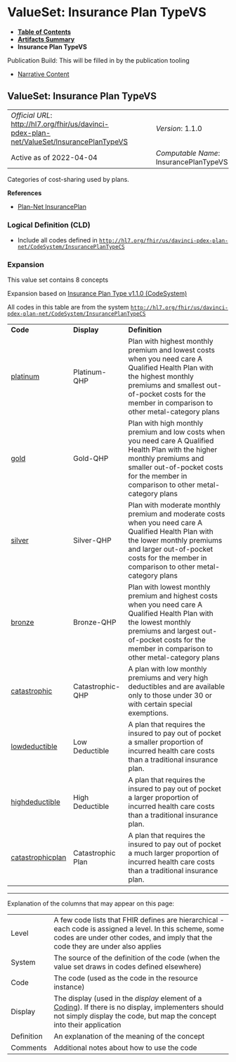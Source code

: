 # ValueSet: Insurance Plan TypeVS

* [**Table of Contents**](toc.html)
* [**Artifacts Summary**](artifacts.html)
* **Insurance Plan TypeVS**

Publication Build: This will be filled in by the publication tooling

* [Narrative Content](#)

## ValueSet: Insurance Plan TypeVS

|  |  |  |  |  |
| --- | --- | --- | --- | --- |
| *Official URL*: http://hl7.org/fhir/us/davinci-pdex-plan-net/ValueSet/InsurancePlanTypeVS | | | | *Version*: 1.1.0 |
| Active as of 2022-04-04 | | | | *Computable Name*: InsurancePlanTypeVS |

Categories of cost-sharing used by plans.

**References**

* [Plan-Net InsurancePlan](StructureDefinition-plannet-InsurancePlan.html)

### Logical Definition (CLD)

* Include all codes defined in [`http://hl7.org/fhir/us/davinci-pdex-plan-net/CodeSystem/InsurancePlanTypeCS`](CodeSystem-InsurancePlanTypeCS.html)

### Expansion

This value set contains 8 concepts

Expansion based on [Insurance Plan Type v1.1.0 (CodeSystem)](CodeSystem-InsurancePlanTypeCS.html)

All codes in this table are from the system [`http://hl7.org/fhir/us/davinci-pdex-plan-net/CodeSystem/InsurancePlanTypeCS`](CodeSystem-InsurancePlanTypeCS.html)

|  |  |  |
| --- | --- | --- |
| **Code** | **Display** | **Definition** |
| [platinum](CodeSystem-InsurancePlanTypeCS.html#InsurancePlanTypeCS-platinum) | Platinum-QHP | Plan with highest monthly premium and lowest costs when you need care A Qualified Health Plan with the highest monthly premiums and smallest out-of-pocket costs for the member in comparison to other metal-category plans |
| [gold](CodeSystem-InsurancePlanTypeCS.html#InsurancePlanTypeCS-gold) | Gold-QHP | Plan with high monthly premium and low costs when you need care A Qualified Health Plan with the higher monthly premiums and smaller out-of-pocket costs for the member in comparison to other metal-category plans |
| [silver](CodeSystem-InsurancePlanTypeCS.html#InsurancePlanTypeCS-silver) | Silver-QHP | Plan with moderate monthly premium and moderate costs when you need care A Qualified Health Plan with the lower monthly premiums and larger out-of-pocket costs for the member in comparison to other metal-category plans |
| [bronze](CodeSystem-InsurancePlanTypeCS.html#InsurancePlanTypeCS-bronze) | Bronze-QHP | Plan with lowest monthly premium and highest costs when you need care A Qualified Health Plan with the lowest monthly premiums and largest out-of-pocket costs for the member in comparison to other metal-category plans |
| [catastrophic](CodeSystem-InsurancePlanTypeCS.html#InsurancePlanTypeCS-catastrophic) | Catastrophic-QHP | A plan with low monthly premiums and very high deductibles and are available only to those under 30 or with certain special exemptions. |
| [lowdeductible](CodeSystem-InsurancePlanTypeCS.html#InsurancePlanTypeCS-lowdeductible) | Low Deductible | A plan that requires the insured to pay out of pocket a smaller proportion of incurred health care costs than a traditional insurance plan. |
| [highdeductible](CodeSystem-InsurancePlanTypeCS.html#InsurancePlanTypeCS-highdeductible) | High Deductible | A plan that requires the insured to pay out of pocket a larger proportion of incurred health care costs than a traditional insurance plan. |
| [catastrophicplan](CodeSystem-InsurancePlanTypeCS.html#InsurancePlanTypeCS-catastrophicplan) | Catastrophic Plan | A plan that requires the insured to pay out of pocket a much larger proportion of incurred health care costs than a traditional insurance plan. |

---

Explanation of the columns that may appear on this page:

|  |  |
| --- | --- |
| Level | A few code lists that FHIR defines are hierarchical - each code is assigned a level. In this scheme, some codes are under other codes, and imply that the code they are under also applies |
| System | The source of the definition of the code (when the value set draws in codes defined elsewhere) |
| Code | The code (used as the code in the resource instance) |
| Display | The display (used in the *display* element of a [Coding](http://hl7.org/fhir/R4/datatypes.html#Coding)). If there is no display, implementers should not simply display the code, but map the concept into their application |
| Definition | An explanation of the meaning of the concept |
| Comments | Additional notes about how to use the code |